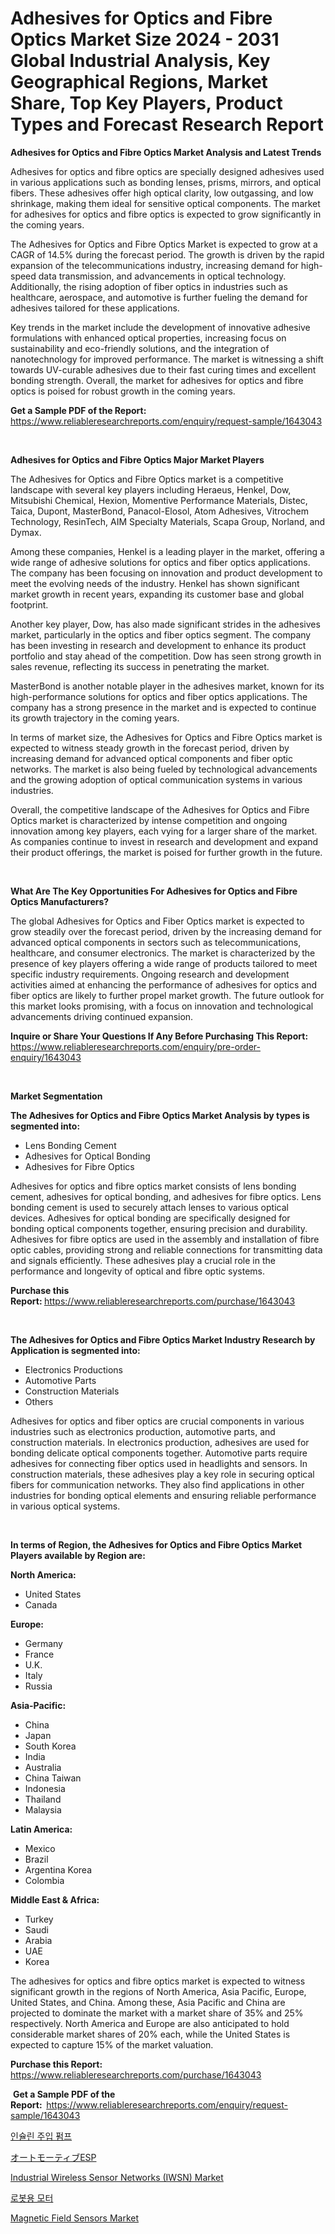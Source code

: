 <p><h1>Adhesives for Optics and Fibre Optics Market Size 2024 - 2031 Global Industrial Analysis, Key Geographical Regions, Market Share, Top Key Players, Product Types and Forecast Research Report</h1></p><p><strong>Adhesives for Optics and Fibre Optics Market Analysis and Latest Trends</strong></p>
<p><p>Adhesives for optics and fibre optics are specially designed adhesives used in various applications such as bonding lenses, prisms, mirrors, and optical fibers. These adhesives offer high optical clarity, low outgassing, and low shrinkage, making them ideal for sensitive optical components. The market for adhesives for optics and fibre optics is expected to grow significantly in the coming years.</p><p>The Adhesives for Optics and Fibre Optics Market is expected to grow at a CAGR of 14.5% during the forecast period. The growth is driven by the rapid expansion of the telecommunications industry, increasing demand for high-speed data transmission, and advancements in optical technology. Additionally, the rising adoption of fiber optics in industries such as healthcare, aerospace, and automotive is further fueling the demand for adhesives tailored for these applications.</p><p>Key trends in the market include the development of innovative adhesive formulations with enhanced optical properties, increasing focus on sustainability and eco-friendly solutions, and the integration of nanotechnology for improved performance. The market is witnessing a shift towards UV-curable adhesives due to their fast curing times and excellent bonding strength. Overall, the market for adhesives for optics and fibre optics is poised for robust growth in the coming years.</p></p>
<p><strong>Get a Sample PDF of the Report:&nbsp;</strong> <a href="https://www.reliableresearchreports.com/enquiry/request-sample/1643043">https://www.reliableresearchreports.com/enquiry/request-sample/1643043</a></p>
<p>&nbsp;</p>
<p><strong>Adhesives for Optics and Fibre Optics Major Market Players</strong></p>
<p><p>The Adhesives for Optics and Fibre Optics market is a competitive landscape with several key players including Heraeus, Henkel, Dow, Mitsubishi Chemical, Hexion, Momentive Performance Materials, Distec, Taica, Dupont, MasterBond, Panacol-Elosol, Atom Adhesives, Vitrochem Technology, ResinTech, AIM Specialty Materials, Scapa Group, Norland, and Dymax. </p><p>Among these companies, Henkel is a leading player in the market, offering a wide range of adhesive solutions for optics and fiber optics applications. The company has been focusing on innovation and product development to meet the evolving needs of the industry. Henkel has shown significant market growth in recent years, expanding its customer base and global footprint.</p><p>Another key player, Dow, has also made significant strides in the adhesives market, particularly in the optics and fiber optics segment. The company has been investing in research and development to enhance its product portfolio and stay ahead of the competition. Dow has seen strong growth in sales revenue, reflecting its success in penetrating the market.</p><p>MasterBond is another notable player in the adhesives market, known for its high-performance solutions for optics and fiber optics applications. The company has a strong presence in the market and is expected to continue its growth trajectory in the coming years.</p><p>In terms of market size, the Adhesives for Optics and Fibre Optics market is expected to witness steady growth in the forecast period, driven by increasing demand for advanced optical components and fiber optic networks. The market is also being fueled by technological advancements and the growing adoption of optical communication systems in various industries.</p><p>Overall, the competitive landscape of the Adhesives for Optics and Fibre Optics market is characterized by intense competition and ongoing innovation among key players, each vying for a larger share of the market. As companies continue to invest in research and development and expand their product offerings, the market is poised for further growth in the future.</p></p>
<p>&nbsp;</p>
<p><strong>What Are The Key Opportunities For Adhesives for Optics and Fibre Optics Manufacturers?</strong></p>
<p><p>The global Adhesives for Optics and Fiber Optics market is expected to grow steadily over the forecast period, driven by the increasing demand for advanced optical components in sectors such as telecommunications, healthcare, and consumer electronics. The market is characterized by the presence of key players offering a wide range of products tailored to meet specific industry requirements. Ongoing research and development activities aimed at enhancing the performance of adhesives for optics and fiber optics are likely to further propel market growth. The future outlook for this market looks promising, with a focus on innovation and technological advancements driving continued expansion.</p></p>
<p><strong>Inquire or Share Your Questions If Any Before Purchasing This Report:</strong> <a href="https://www.reliableresearchreports.com/enquiry/pre-order-enquiry/1643043">https://www.reliableresearchreports.com/enquiry/pre-order-enquiry/1643043</a></p>
<p>&nbsp;</p>
<p><strong>Market Segmentation</strong></p>
<p><strong>The Adhesives for Optics and Fibre Optics Market Analysis by types is segmented into:</strong></p>
<p><ul><li>Lens Bonding Cement</li><li>Adhesives for Optical Bonding</li><li>Adhesives for Fibre Optics</li></ul></p>
<p><p>Adhesives for optics and fibre optics market consists of lens bonding cement, adhesives for optical bonding, and adhesives for fibre optics. Lens bonding cement is used to securely attach lenses to various optical devices. Adhesives for optical bonding are specifically designed for bonding optical components together, ensuring precision and durability. Adhesives for fibre optics are used in the assembly and installation of fibre optic cables, providing strong and reliable connections for transmitting data and signals efficiently. These adhesives play a crucial role in the performance and longevity of optical and fibre optic systems.</p></p>
<p><strong>Purchase this Report:&nbsp;</strong><a href="https://www.reliableresearchreports.com/purchase/1643043">https://www.reliableresearchreports.com/purchase/1643043</a></p>
<p>&nbsp;</p>
<p><strong>The Adhesives for Optics and Fibre Optics Market Industry Research by Application is segmented into:</strong></p>
<p><ul><li>Electronics Productions</li><li>Automotive Parts</li><li>Construction Materials</li><li>Others</li></ul></p>
<p><p>Adhesives for optics and fiber optics are crucial components in various industries such as electronics production, automotive parts, and construction materials. In electronics production, adhesives are used for bonding delicate optical components together. Automotive parts require adhesives for connecting fiber optics used in headlights and sensors. In construction materials, these adhesives play a key role in securing optical fibers for communication networks. They also find applications in other industries for bonding optical elements and ensuring reliable performance in various optical systems.</p></p>
<p>&nbsp;</p>
<p><strong>In terms of Region, the Adhesives for Optics and Fibre Optics Market Players available by Region are:</strong></p>
<p>
    <p> <strong> North America: </strong>
        <ul>
            <li>United States</li>
            <li>Canada</li>
        </ul>
        </p> 
    <p> <strong> Europe: </strong>
        <ul>
            <li>Germany</li>
            <li>France</li>
            <li>U.K.</li>
            <li>Italy</li>
            <li>Russia</li>
        </ul>
        </p> 
    <p> <strong> Asia-Pacific: </strong>
        <ul>
            <li>China</li>
            <li>Japan</li>
            <li>South Korea</li>
            <li>India</li>
            <li>Australia</li>
            <li>China Taiwan</li>
            <li>Indonesia</li>
            <li>Thailand</li>
            <li>Malaysia</li>
        </ul>
        </p> 
    <p> <strong> Latin America: </strong>
        <ul>
            <li>Mexico</li>
            <li>Brazil</li>
            <li>Argentina Korea</li>
            <li>Colombia</li>
        </ul>
        </p> 
    <p> <strong> Middle East & Africa: </strong>
        <ul>
            <li>Turkey</li>
            <li>Saudi</li>
            <li>Arabia</li>
            <li>UAE</li>
            <li>Korea</li>
        </ul>
    </p>
    </p>
<p><p>The adhesives for optics and fibre optics market is expected to witness significant growth in the regions of North America, Asia Pacific, Europe, United States, and China. Among these, Asia Pacific and China are projected to dominate the market with a market share of 35% and 25% respectively. North America and Europe are also anticipated to hold considerable market shares of 20% each, while the United States is expected to capture 15% of the market valuation.</p></p>
<p><strong>Purchase this Report: </strong><a href="https://www.reliableresearchreports.com/purchase/1643043">https://www.reliableresearchreports.com/purchase/1643043</a></p>
<p>&nbsp;<strong>Get a Sample PDF of the Report:&nbsp;&nbsp;</strong><a href="https://www.reliableresearchreports.com/enquiry/request-sample/1643043">https://www.reliableresearchreports.com/enquiry/request-sample/1643043</a></p>
<p><strong></strong></p>
<p><p><a href="https://medium.com/@nicholepatriciadoylenwnrjr0/%EC%9D%B8%EC%8A%90%EB%A6%B0-%EC%A3%BC%EC%9E%85-%ED%8E%8C%ED%94%84-%EC%8B%9C%EC%9E%A5-%EB%B3%B4%EA%B3%A0%EC%84%9C%EB%8A%94-%EC%9D%B4-%EC%8B%9C%EC%9E%A5%EC%9D%98-%EC%B5%9C%EC%8B%A0-%ED%8A%B8%EB%A0%8C%EB%93%9C%EC%99%80-%EC%84%B1%EC%9E%A5-%EA%B8%B0%ED%9A%8C%EB%A5%BC-%EB%B3%B4%EC%97%AC%EC%A4%8D%EB%8B%88%EB%8B%A4-59b0ea43def1">인슐린 주입 펌프</a></p><p><a href="https://medium.com/@johca23/%E8%87%AA%E5%8B%95%E8%BB%8Aesp%E5%B8%82%E5%A0%B4-%E5%B8%82%E5%A0%B4%E3%82%B7%E3%82%A7%E3%82%A2-%E5%B8%82%E5%A0%B4%E3%83%88%E3%83%AC%E3%83%B3%E3%83%89-%E3%81%8A%E3%82%88%E3%81%B3%E5%B0%86%E6%9D%A5%E3%81%AE%E6%88%90%E9%95%B7%E3%82%92%E6%8E%A2%E3%82%8B-f62ede149d83">オートモーティブESP</a></p><p><a href="https://iodized-pantydraco-05c.notion.site/Industrial-Wireless-Sensor-Networks-IWSN-Market-Share-Market-New-Trends-Analysis-Report-By-Type--97051f9379db4ea7bc47046540403cf1">Industrial Wireless Sensor Networks (IWSN) Market</a></p><p><a href="https://medium.com/@nicholepatriciadoylenwnrjr0/%EB%A1%9C%EB%B4%87-%EC%8B%9C%EC%9E%A5%EC%9D%84-%EC%9C%84%ED%95%9C-%EB%AA%A8%ED%84%B0-%EB%B6%84%EC%84%9D-cagr-%EC%8B%9C%EC%9E%A5-%EC%84%B8%EB%B6%84%ED%99%94-%EB%B0%8F-%EA%B8%80%EB%A1%9C%EB%B2%8C-%EC%82%B0%EC%97%85-%EA%B0%9C%EC%9A%94-968485996d97">로봇용 모터</a></p><p><a href="https://view.publitas.com/reportprime-1/magnetic-field-sensors-market-size-furnishes-valuable-information-encompassing-market-share-market-trends-and-projections-spanning-from-2024-to-2031/">Magnetic Field Sensors Market</a></p></p>